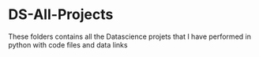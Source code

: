 # DS-All-Projects
These folders contains all the Datascience projets that I have performed in python with code files and data links
